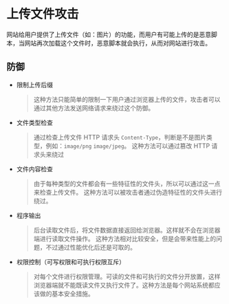# 上传文件攻击

网站给用户提供了上传文件（如：图片）的功能，而用户有可能上传的是恶意脚本，当网站再次加载这个文件时，恶意脚本就会执行，从而对网站进行攻击。

## 防御

- 限制上传后缀

  > 这种方法只能简单的限制一下用户通过浏览器上传的文件，攻击者可以通过其他方法发送网络请求来绕过这个防御。

- 文件类型检查

  > 通过检查上传文件 HTTP 请求头 `Content-Type`，判断是不是图片类型，例如：`image/png` `image/jpeg`。
  > 这种方法可以通过篡改 HTTP 请求头来绕过

- 文件内容检查

  > 由于每种类型的文件都会有一些特征性的文件头，所以可以通过这一点来检查上传文件。
  > 这种方法可以被攻击者通过伪造特征性的文件头进行绕过。

- 程序输出

  > 后台读取文件后，将文件数据直接返回给浏览器。这样就不会在浏览器端进行读取文件操作。
  > 这种方法相对比较安全，但是会带来性能上的问题，不过通过性能优化后还是可取的。

- 权限控制（可写权限和可执行权限互斥）

  > 对每个文件进行权限管理。可读的文件和可执行的文件分开放置，这样浏览器端就不能既读文件又执行文件了。这种方法是每个网站系统都应该做的基本安全措施。
